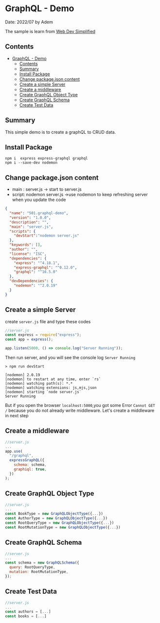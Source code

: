 # GraphQL - Demo
Date: 2022/07 by Adem

The sample is learn from [Web Dev Simplified](https://www.youtube.com/watch?v=ZQL7tL2S0oQ&t=1921s) 
## Contents
- [GraphQL - Demo](#graphql---demo)
  - [Contents](#contents)
  - [Summary](#summary)
  - [Install Package](#install-package)
  - [Change package.json content](#change-packagejson-content)
  - [Create a simple Server](#create-a-simple-server)
  - [Create a middleware](#create-a-middleware)
  - [Create GraphQL Object Type](#create-graphql-object-type)
  - [Create GraphQL Schema](#create-graphql-schema)
  - [Create Test Data](#create-test-data)
## Summary
This simple demo is to create a graphQL to CRUD data.

## Install Package
```nodejs
npm i  express express-graphql graphql
npm i --save-dev nodemon
```

## Change package.json content

  -   main  : server.js -> start to server.js
  -   script: nodemon server.js ->use nodemon to keep refreshing server when you update the code
   
```json
{
  "name": "501.graphql-demo",
  "version": "1.0.0",
  "description": "",
  "main": "server.js",
  "scripts": {
    "devStart":"nodemon server.js"
  },
  "keywords": [],
  "author": "",
  "license": "ISC",
  "dependencies": {
    "express": "^4.18.1",
    "express-graphql": "^0.12.0",
    "graphql": "^16.5.0"
  },
  "devDependencies": {
    "nodemon": "^2.0.19"
  }
}
```
## Create a simple Server
create `server.js` file and type these codes
```javascript
//server.js
const express = require("express");
const app = express();

app.listen(5000, () => console.log("Server Running"));
```
Then run server, and you will see the console log `Server Running`
```nodejs
> npm run devStart

[nodemon] 2.0.19
[nodemon] to restart at any time, enter `rs`
[nodemon] watching path(s): *.*
[nodemon] watching extensions: js,mjs,json
[nodemon] starting `node server.js`
Server Running
```
But if you open the browser `localhost:5000`,you got some Error `Cannot GET /` because you do not already write middleware.
Let's create a middleware in next step
## Create a middleware
```javascript
//server.js
...
app.use(
  "/graphql",
  expressGraphQL({
    schema: schema,
    graphiql: true,
  })
);
```
## Create GraphQL Object Type
```javascript
//server.js
...
const BookType = new GraphQLObjectType({...})
const AuthorType = new GraphQLObjectType({...})
const RootQueryType = new GraphQLObjectType({...})
const RootMutationType = new GraphQLObjectType({...})
```
## Create GraphQL Schema
```javascript
//server.js
...
const schema = new GraphQLSchema({
  query: RootQueryType,
  mutation: RootMutationType,
});
```
## Create Test Data
```javascript
//server.js
...
const authors = [...]
const books = [...]
```